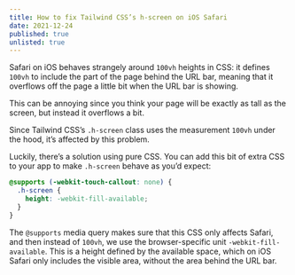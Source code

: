 ```yaml
---
title: How to fix Tailwind CSS’s h-screen on iOS Safari
date: 2021-12-24
published: true
unlisted: true
---
```


Safari on iOS behaves strangely around `100vh` heights in CSS: it defines `100vh` to include the part of the page behind the URL bar, meaning that it overflows off the page a little bit when the URL bar is showing.

This can be annoying since you think your page will be exactly as tall as the screen, but instead it overflows a bit.

Since Tailwind CSS’s `.h-screen` class uses the measurement `100vh` under the hood, it’s affected by this problem.

Luckily, there’s a solution using pure CSS. You can add this bit of extra CSS to your app to make `.h-screen` behave as you’d expect:

```css
@supports (-webkit-touch-callout: none) {
  .h-screen {
    height: -webkit-fill-available;
  }
}
```

The `@supports` media query makes sure that this CSS only affects Safari, and then instead of `100vh`, we use the browser-specific unit `-webkit-fill-available`. This is a height defined by the available space, which on iOS Safari only includes the visible area, without the area behind the URL bar.
